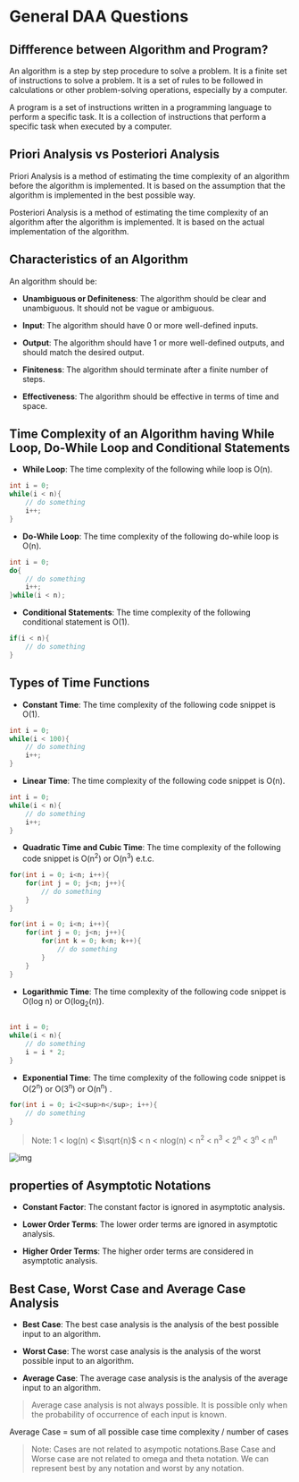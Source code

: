 # General DAA Questions

## Diffference between Algorithm and Program?

An algorithm is a step by step procedure to solve a problem. It is a finite set of instructions to solve a problem. It is a set of rules to be followed in calculations or other problem-solving operations, especially by a computer.

A program is a set of instructions written in a programming language to perform a specific task. It is a collection of instructions that perform a specific task when executed by a computer.

## Priori Analysis vs Posteriori Analysis

Priori Analysis is a method of estimating the time complexity of an algorithm before the algorithm is implemented. It is based on the assumption that the algorithm is implemented in the best possible way.

Posteriori Analysis is a method of estimating the time complexity of an algorithm after the algorithm is implemented. It is based on the actual implementation of the algorithm.

## Characteristics of an Algorithm

An algorithm should be:

- **Unambiguous or Definiteness**: The algorithm should be clear and unambiguous. It should not be vague or ambiguous.

- **Input**: The algorithm should have 0 or more well-defined inputs.

- **Output**: The algorithm should have 1 or more well-defined outputs, and should match the desired output.

- **Finiteness**: The algorithm should terminate after a finite number of steps.

- **Effectiveness**: The algorithm should be effective in terms of time and space.

## Time Complexity of an Algorithm having While Loop, Do-While Loop and Conditional Statements

- **While Loop**: The time complexity of the following while loop is O(n).

```java
int i = 0;
while(i < n){
    // do something
    i++;
}
```

- **Do-While Loop**: The time complexity of the following do-while loop is O(n).

```java
int i = 0;
do{
    // do something
    i++;
}while(i < n);
```

- **Conditional Statements**: The time complexity of the following conditional statement is O(1).

```java
if(i < n){
    // do something
}
```

## Types of Time Functions

- **Constant Time**: The time complexity of the following code snippet is O(1).

```java
int i = 0;
while(i < 100){
    // do something
    i++;
}
```

- **Linear Time**: The time complexity of the following code snippet is O(n).

```java
int i = 0;
while(i < n){
    // do something
    i++;
}
```

- **Quadratic Time and Cubic Time**: The time complexity of the following code snippet is O(n<sup>2</sup>) or O(n<sup>3</sup>) e.t.c.

```java
for(int i = 0; i<n; i++){
    for(int j = 0; j<n; j++){
        // do something
    }
}
```

```java
for(int i = 0; i<n; i++){
    for(int j = 0; j<n; j++){
        for(int k = 0; k<n; k++){
            // do something
        }
    }
}
```

- **Logarithmic Time**: The time complexity of the following code snippet is O(log n) or O(log<sub>2</sub>(n)).

```java

int i = 0;
while(i < n){
    // do something
    i = i * 2;
}
```

- **Exponential Time**: The time complexity of the following code snippet is O(2<sup>n</sup>) or O(3<sup>n</sup>) or O(n<sup>n</sup>)  .

```java
for(int i = 0; i<2<sup>n</sup>; i++){
    // do something
}
```

> Note: 1 < log(n) < $\sqrt{n}$ < n < nlog(n) < n<sup>2</sup> < n<sup>3</sup> < 2<sup>n</sup> < 3<sup>n</sup> < n<sup>n</sup>

![img](https://adrianmejia.com/images/time-complexity-examples.png)

## properties of Asymptotic Notations

- **Constant Factor**: The constant factor is ignored in asymptotic analysis.

- **Lower Order Terms**: The lower order terms are ignored in asymptotic analysis.

- **Higher Order Terms**: The higher order terms are considered in asymptotic analysis.

## Best Case, Worst Case and Average Case Analysis

- **Best Case**: The best case analysis is the analysis of the best possible input to an algorithm.

- **Worst Case**: The worst case analysis is the analysis of the worst possible input to an algorithm.

- **Average Case**: The average case analysis is the analysis of the average input to an algorithm.

> Average case analysis is not always possible. It is possible only when the probability of occurrence of each input is known.

Average Case = sum of all possible case time complexity / number of cases

> Note: Cases are not related to asympotic notations.Base Case and Worse case are not related to omega and theta notation. We can represent best by any notation and worst by any notation.


